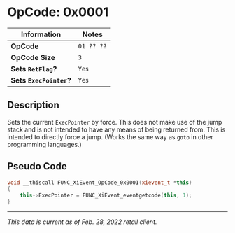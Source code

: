 # OpCode: 0x0001

| Information               | Notes |
|---                        |---    |
| **OpCode**                | `01 ?? ??` |
| **OpCode Size**           | `3`   |
| **Sets `RetFlag`?**       | `Yes` |
| **Sets `ExecPointer`?**   | `Yes` |

## Description

Sets the current `ExecPointer` by force. This does not make use of the jump stack and is not intended to have any means of being returned from. This is intended to directly force a jump. (Works the same way as `goto` in other programming languages.)

## Pseudo Code

```cpp
void __thiscall FUNC_XiEvent_OpCode_0x0001(xievent_t *this)
{
    this->ExecPointer = FUNC_XiEvent_eventgetcode(this, 1);
}
```

---

_This data is current as of Feb. 28, 2022 retail client._